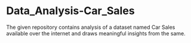 # Data_Analysis-Car_Sales
The given repository contains analysis of a dataset named Car Sales available over the internet and draws meaningful insights from the same.
